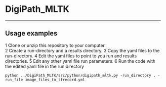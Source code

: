 # DigiPath_MLTK
****
## Usage examples
1 Clone or unzip this repository to your computer. <br>
2 Create a run-directory and a results directory.
3 Copy the yaml files to the run-directory.
4 Edit the yaml files to point to you run and results directories.
5 Edit any other yaml file run parameters.
6 Run the code with the edited yaml file in the run directory
```
python ../DigiPath_MLTK/src/python/digipath_mltk.py -run_directory . -run_file image_files_to_tfrecord.yml
```
